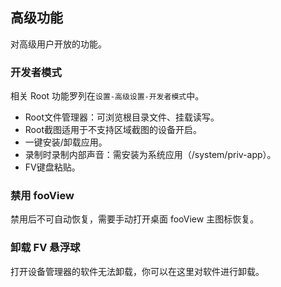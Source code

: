 ## 高级功能
对高级用户开放的功能。

### 开发者模式

相关 Root 功能罗列在`设置-高级设置-开发者模式`中。

* Root文件管理器：可浏览根目录文件、挂载读写。
* Root截图适用于不支持区域截图的设备开启。
* 一键安装/卸载应用。
* 录制时录制内部声音：需安装为系统应用（/system/priv-app）。
* FV键盘粘贴。

### 禁用 fooView

禁用后不可自动恢复，需要手动打开桌面 fooView 主图标恢复。

### 卸载 FV 悬浮球

打开设备管理器的软件无法卸载，你可以在这里对软件进行卸载。